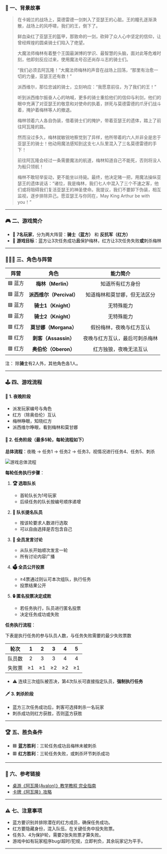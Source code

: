 

### 🏰 一、背景故事

> 在卡姆兰的战场上，莫德雷德一剑刺入了亚瑟王的心脏。王的瞳孔逐渐涣散，战场上的风呼啸，我们的王，倒下了。
>
> 鲜血染红了亚瑟王的盔甲，那致命的一剑，砍碎了众人心中坚定的信仰，让曾经辉煌的圆桌骑士们陷入了绝望。
>
> 大魔法师梅林有着整个王国最渊博的学识、最智慧的头脑，面对此等危难时刻，他即刻反应过来，使用魔法号召还尚存斗志的骑士们。
>
> “我们必须去阿瓦隆！”大魔法师梅林的声音在战场上回荡，“那里有治愈一切的力量，亚瑟王还有救！”
>
> 派西维尔，那位忠诚的骑士，立刻响应：“我愿意前往，为了我们的王！”
>
> 听到派西维尔振奋人心的呐喊，更多的骑士重拾他们的信仰与利剑，他们的眼中充满了对亚瑟王的敬意和对使命的执着，拼死与莫德雷德的爪牙们战斗着，掩护着梅林等人的撤退。
>
> 梅林领着六人各自伪装，借着骑士们的掩护，带着亚瑟王的遗体，踏上了前往阿瓦隆的路。
>
> 然而没过多久，梅林就敏锐地察觉到了异样，他所带着的六人并非全是忠于亚瑟王的骑士！他动用魔法感知到这支七人队里混入了三名莫德雷德的手下！
>
> 前往阿瓦隆会经过一条需要魔法的航道，梅林知道自己不能死，否则将没人为船只领航！
>
> 梅林不敢轻举妄动，更不能坐以待毙。最终，他决定赌一把，用魔法操纵亚瑟王的遗体说话：“诸位，我是梅林，我们七人中混入了三个不速之客，他们或将阻碍我们复活亚瑟王的神圣使命。我提议，我们不要卸下伪装，相互监视，逐步排除异己。愿亚瑟王与你同在，May King Arthur be with you！”

---

### 🎮 二、游戏简介

- 👥 **7名玩家**，分为两大阵营：**骑士（蓝方）** 和 **反抗军（红方）**
- 🎯 **游戏目标**：蓝方让3次任务成功**且**保护梅林，红方让3次任务失败**或**刺杀梅林

---

### 🧑‍🤝‍🧑 三、角色与阵营

| 阵营       | 角色             | 能力简介                           |
|:----------:|:---------------:|:----------------------------------:|
| 🟦 蓝方    | **梅林（Merlin）**         | 知道所有红方身份                   |
| 🟦 蓝方    | **派西维尔（Percival）**     | 知道梅林和莫甘娜，但无法区分       |
| 🟦 蓝方    | **骑士1（Knight）**       | 无特殊能力                         |
| 🟦 蓝方    | **骑士2（Knight）**       | 无特殊能力                         |
| 🟥 红方    | **莫甘娜（Morgana）**       | 假扮梅林，夜晚与红方互认           |
| 🟥 红方    | **刺客（Assassin）**         | 夜晚与红方互认，最后可刺杀梅林     |
| 🟥 红方    | **奥伯伦（Oberon）**       | 红方独狼，夜晚无法互认             |

注： 除**骑士**有2人外，其他角色各1人。

---

### 🕹️ 四、游戏流程

#### 🌙 1. 夜晚阶段

- 派发玩家编号与角色
- 红方（除奥伯伦）互认
- 梅林睁眼，知晓红方
- 派西维尔睁眼，看到梅林和莫甘娜

#### 🔄 2. 任务阶段（最多5轮，每轮流程如下）

**总体流程**：夜晚 → 任务1 → 任务2 → 任务3，视情况进行任务4、任务5、刺杀

![游戏总体流程](https://git.pku3d.com/chenbin/pkudsa.avalon/media/branch/master/static/images/process.png)

**每轮任务执行步骤**：

1. **🏆 选取队长**
   - 首轮队长为1号玩家
   - 后续任务的队长按编号顺序递增

2. **👥 队长提名队员**
   - 按该轮要求人数进行选取
   - 可以自由选择是否包含自己

3. **💬 全员发言讨论**
   - 从队长开始顺次发言一轮
   - 所有讨论内容广播

4. **🗳️ 全员公开投票**
   - ≥4票通过则认可本次组队，执行任务
   - 投票结果公开

5. **🔒 匿名投票决定成败**
   - 若任务执行，队员进行匿名投票
   - 决定任务成功或失败

**任务执行流程**：

下表是执行任务的参与队员人数，与任务失败需要的最少失败票数

| 轮次   | 1   | 2   | 3   | 4   | 5   |
|:------:|:---:|:---:|:---:|:---:|:---:|
| 队员数 | 2   | 3   | 3   | 4   | 4   |
| 失败票 | ≥1  | ≥1  | ≥2  | ≥2  | ≥1  |

- ⚠️ 连续三次组队被否决，第4次队长可直接指定队员，**强制执行任务**

#### 🗡️ 3. 刺杀阶段
- 蓝方三次任务成功后，刺客可选择刺杀一名玩家
- 刺杀成功则红方获胜，否则蓝方获胜

---

### 🏆 五、胜负条件

- 🟦 **蓝方胜利**：三轮任务成功且梅林未被刺杀
- 🟥 **红方胜利**：三轮任务失败，或刺杀环节刺杀成功

---

### 🔗 六、参考链接

- [桌游《阿瓦隆(Avalon)》教学教程 完全指南](https://zhuanlan.zhihu.com/p/685062276)
- [卡牌《阿瓦隆》攻略](https://zhuanlan.zhihu.com/p/546211143)

---

### ⚠️ 七、注意事项

- 蓝方要识别并排除潜在的红方成员，确保任务成功。
- 红方要隐藏身份，混入队伍，在关键任务中投失败票。
- 任务3、4为保护轮，需要2张失败票才算失败。
- 游戏中如有玩家程序bug/超时/犯规，立即判负，其余玩家记为平手。

---